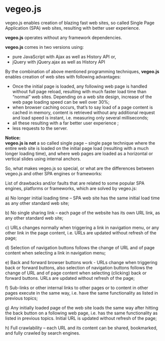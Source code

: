 # vegeo.js

vegeo.js enables creation of blazing fast web sites, so called Single Page Application (SPA) web sites, resulting with better user experience.

<strong>vegeo.js</strong> operates without any framework dependencies.

<strong>vegeo.js</strong> comes in two versions using:
- pure JavaScript with Ajax as well as History API
or,
- jQuery with jQuery.ajax  as well as History API

By the combination of above mentioned programming techniques, <strong>vegeo.js</strong> enables creation of web sites with following advantages:
-	Once the initial page is loaded, any following web page is handled without full page reload, resulting with much faster load time than “normal” web sites. Depending on a web site design, increase of the web page loading speed can be well over 30%;
-	when browser caching occurs, that’s to say load of a page content is cached in memory, content is retrieved without any additional request and load speed is instant, i.e. measuring only several milliseconds; 
-	all these resulting with a far better user experience ;
-	less requests to the server.

<strong>Notice:</strong></br>
<strong>vegeo.js is not</strong> a so called single page – single page technique where the entire web site is loaded on the initial page load (resulting with a much longer loading time), and where web pages are loaded as a horizontal or vertical slides using internal anchors. 

So, what makes vegeo.js so special, or what are the differences between vegeo.js and other SPA engines or frameworks:

List of drawbacks and/or faults that are related to some popular SPA engines, platforms or frameworks, which are solved by vegeo.js:

a)	No longer initial loading time – SPA web site has the same initial load time as any other standard web site;

b)	No single sharing link – each page of the website has its own URL link, as any other standard web site; 

c)	URLs changes normally when triggering a link in navigation menu, or any other link in the page content,  i.e. URLs are updated without refresh of the page;

d)	Selection of navigation buttons follows the change of URL and of page content when selecting a link in navigation menu;

e)	Back and forward browser buttons work - URLs change when triggering back or forward buttons, also selection of navigation buttons follows the change of URL and of page content when selecting (clicking) back or forward buttons. URLs are updated without refresh of the page;

f)	Sub-links or other internal links to other pages or to content in other pages execute in the same way, i.e. have the same functionality as listed in previous topics;

g)	Any initially loaded page of the web site loads the same way after hitting the back button on a following web page, i.e. has the same functionality as listed in previous topics. Initial URL is updated without refresh of the page;

h)	Full crawlability – each URL and its content can be shared, bookmarked, and fully crawled by search engines.
